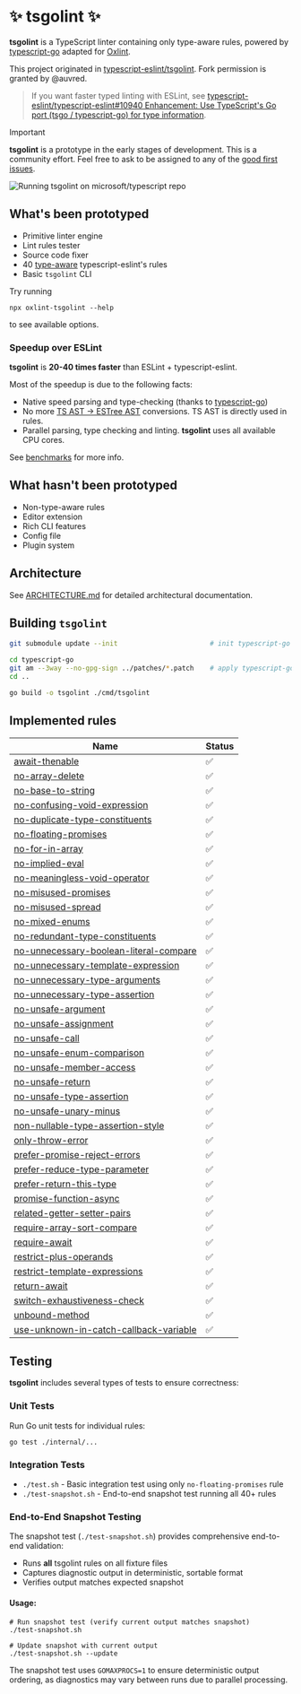 # ✨ tsgolint ✨

**tsgolint** is a TypeScript linter containing only type-aware rules, powered by [typescript-go](https://github.com/microsoft/typescript-go) adapted for [Oxlint](https://oxc.rs/docs/guide/usage/linter.html).

This project originated in [typescript-eslint/tsgolint](https://github.com/typescript-eslint/tsgolint). Fork permission is granted by @auvred.

> If you want faster typed linting with ESLint, see [typescript-eslint/typescript-eslint#10940 Enhancement: Use TypeScript's Go port (tsgo / typescript-go) for type information](https://github.com/typescript-eslint/typescript-eslint/issues/10940).

> [!IMPORTANT]
> **tsgolint** is a prototype in the early stages of development.
> This is a community effort. Feel free to ask to be assigned to any of the [good first issues](https://github.com/oxc-project/tsgolint/contribute).

![Running tsgolint on microsoft/typescript repo](./docs/record.gif)

## What's been prototyped

- Primitive linter engine
- Lint rules tester
- Source code fixer
- 40 [type-aware](https://typescript-eslint.io/blog/typed-linting) typescript-eslint's rules
- Basic `tsgolint` CLI

Try running

```shell
npx oxlint-tsgolint --help
```

to see available options.

### Speedup over ESLint

**tsgolint** is **20-40 times faster** than ESLint + typescript-eslint.

Most of the speedup is due to the following facts:

- Native speed parsing and type-checking (thanks to [typescript-go](https://github.com/microsoft/typescript-go))
- No more [TS AST -> ESTree AST](https://typescript-eslint.io/blog/asts-and-typescript-eslint/#ast-formats) conversions. TS AST is directly used in rules.
- Parallel parsing, type checking and linting. **tsgolint** uses all available CPU cores.

See [benchmarks](./benchmarks/README.md) for more info.

## What hasn't been prototyped

- Non-type-aware rules
- Editor extension
- Rich CLI features
- Config file
- Plugin system

## Architecture

See [ARCHITECTURE.md](./ARCHITECTURE.md) for detailed architectural documentation.

## Building `tsgolint`

```bash
git submodule update --init                       # init typescript-go submodule

cd typescript-go
git am --3way --no-gpg-sign ../patches/*.patch    # apply typescript-go patches
cd ..

go build -o tsgolint ./cmd/tsgolint
```

## Implemented rules

| Name                                                                                                                | Status |
| ------------------------------------------------------------------------------------------------------------------- | ------ |
| [await-thenable](https://typescript-eslint.io/rules/await-thenable)                                                 | ✅     |
| [no-array-delete](https://typescript-eslint.io/rules/no-array-delete)                                               | ✅     |
| [no-base-to-string](https://typescript-eslint.io/rules/no-base-to-string)                                           | ✅     |
| [no-confusing-void-expression](https://typescript-eslint.io/rules/no-confusing-void-expression)                     | ✅     |
| [no-duplicate-type-constituents](https://typescript-eslint.io/rules/no-duplicate-type-constituents)                 | ✅     |
| [no-floating-promises](https://typescript-eslint.io/rules/no-floating-promises)                                     | ✅     |
| [no-for-in-array](https://typescript-eslint.io/rules/no-for-in-array)                                               | ✅     |
| [no-implied-eval](https://typescript-eslint.io/rules/no-implied-eval)                                               | ✅     |
| [no-meaningless-void-operator](https://typescript-eslint.io/rules/no-meaningless-void-operator)                     | ✅     |
| [no-misused-promises](https://typescript-eslint.io/rules/no-misused-promises)                                       | ✅     |
| [no-misused-spread](https://typescript-eslint.io/rules/no-misused-spread)                                           | ✅     |
| [no-mixed-enums](https://typescript-eslint.io/rules/no-mixed-enums)                                                 | ✅     |
| [no-redundant-type-constituents](https://typescript-eslint.io/rules/no-redundant-type-constituents)                 | ✅     |
| [no-unnecessary-boolean-literal-compare](https://typescript-eslint.io/rules/no-unnecessary-boolean-literal-compare) | ✅     |
| [no-unnecessary-template-expression](https://typescript-eslint.io/rules/no-unnecessary-template-expression)         | ✅     |
| [no-unnecessary-type-arguments](https://typescript-eslint.io/rules/no-unnecessary-type-arguments)                   | ✅     |
| [no-unnecessary-type-assertion](https://typescript-eslint.io/rules/no-unnecessary-type-assertion)                   | ✅     |
| [no-unsafe-argument](https://typescript-eslint.io/rules/no-unsafe-argument)                                         | ✅     |
| [no-unsafe-assignment](https://typescript-eslint.io/rules/no-unsafe-assignment)                                     | ✅     |
| [no-unsafe-call](https://typescript-eslint.io/rules/no-unsafe-call)                                                 | ✅     |
| [no-unsafe-enum-comparison](https://typescript-eslint.io/rules/no-unsafe-enum-comparison)                           | ✅     |
| [no-unsafe-member-access](https://typescript-eslint.io/rules/no-unsafe-member-access)                               | ✅     |
| [no-unsafe-return](https://typescript-eslint.io/rules/no-unsafe-return)                                             | ✅     |
| [no-unsafe-type-assertion](https://typescript-eslint.io/rules/no-unsafe-type-assertion)                             | ✅     |
| [no-unsafe-unary-minus](https://typescript-eslint.io/rules/no-unsafe-unary-minus)                                   | ✅     |
| [non-nullable-type-assertion-style](https://typescript-eslint.io/rules/non-nullable-type-assertion-style)           | ✅     |
| [only-throw-error](https://typescript-eslint.io/rules/only-throw-error)                                             | ✅     |
| [prefer-promise-reject-errors](https://typescript-eslint.io/rules/prefer-promise-reject-errors)                     | ✅     |
| [prefer-reduce-type-parameter](https://typescript-eslint.io/rules/prefer-reduce-type-parameter)                     | ✅     |
| [prefer-return-this-type](https://typescript-eslint.io/rules/prefer-return-this-type)                               | ✅     |
| [promise-function-async](https://typescript-eslint.io/rules/promise-function-async)                                 | ✅     |
| [related-getter-setter-pairs](https://typescript-eslint.io/rules/related-getter-setter-pairs)                       | ✅     |
| [require-array-sort-compare](https://typescript-eslint.io/rules/require-array-sort-compare)                         | ✅     |
| [require-await](https://typescript-eslint.io/rules/require-await)                                                   | ✅     |
| [restrict-plus-operands](https://typescript-eslint.io/rules/restrict-plus-operands)                                 | ✅     |
| [restrict-template-expressions](https://typescript-eslint.io/rules/restrict-template-expressions)                   | ✅     |
| [return-await](https://typescript-eslint.io/rules/return-await)                                                     | ✅     |
| [switch-exhaustiveness-check](https://typescript-eslint.io/rules/switch-exhaustiveness-check)                       | ✅     |
| [unbound-method](https://typescript-eslint.io/rules/unbound-method)                                                 | ✅     |
| [use-unknown-in-catch-callback-variable](https://typescript-eslint.io/rules/use-unknown-in-catch-callback-variable) | ✅     |

## Testing

**tsgolint** includes several types of tests to ensure correctness:

### Unit Tests
Run Go unit tests for individual rules:
```shell
go test ./internal/...
```

### Integration Tests
- `./test.sh` - Basic integration test using only `no-floating-promises` rule
- `./test-snapshot.sh` - End-to-end snapshot test running all 40+ rules

### End-to-End Snapshot Testing
The snapshot test (`./test-snapshot.sh`) provides comprehensive end-to-end validation:
- Runs **all** tsgolint rules on all fixture files 
- Captures diagnostic output in deterministic, sortable format
- Verifies output matches expected snapshot

#### Usage:
```shell
# Run snapshot test (verify current output matches snapshot)
./test-snapshot.sh

# Update snapshot with current output  
./test-snapshot.sh --update
```

The snapshot test uses `GOMAXPROCS=1` to ensure deterministic output ordering, as diagnostics may vary between runs due to parallel processing.
